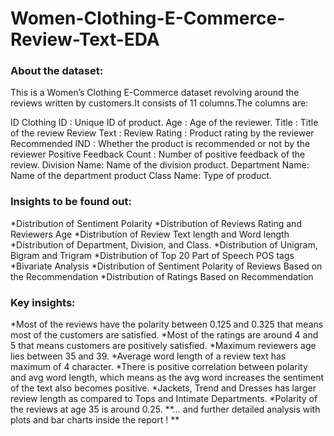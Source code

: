 # Women-Clothing-E-Commerce-Review-Text-EDA

### About the dataset:
This is a Women’s Clothing E-Commerce dataset revolving around the reviews written by customers.It consists of 11 columns.The columns are:

ID
Clothing ID : Unique ID of product.
Age : Age of the reviewer.
Title : Title of the review
Review Text : Review
Rating : Product rating by the reviewer
Recommended IND : Whether the product is recommended or not by the reviewer
Positive Feedback Count : Number of positive feedback of the review.
Division Name: Name of the division product.
Department Name: Name of the department product 
Class Name: Type of product.


### Insights to be found out:

   *Distribution of Sentiment Polarity
   *Distribution of Reviews Rating and Reviewers Age
   *Distribution of Review Text length and Word length
   *Distribution of Department, Division, and Class.
   *Distribution of Unigram, Bigram and Trigram
   *Distribution of Top 20 Part of Speech POS tags
   *Bivariate Analysis
   *Distribution of Sentiment Polarity of Reviews Based on the Recommendation
   *Distribution of Ratings Based on Recommendation

### Key insights:

   *Most of the reviews have the polarity between 0.125 and 0.325 that means most of the customers are satisfied.
   *Most of the ratings are around 4 and 5 that means customers are positively satisfied.
   *Maximum reviewers age lies between 35 and 39.
   *Average word length of a review text has maximum of 4 character.
   *There is positive correlation between polarity and avg word length, which means as the avg word increases the sentiment of the text also becomes positive.
   *Jackets, Trend and Dresses has larger review length as compared to Tops and Intimate Departments.
   *Polarity of the reviews at age 35 is around 0.25.
   **... and further detailed analysis with plots and bar charts inside the report ! **

